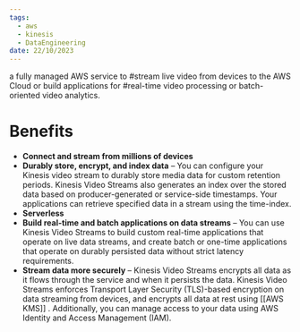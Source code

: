 ```yaml
---
tags:
  - aws
  - kinesis
  - DataEngineering
date: 22/10/2023
---
```

a fully managed AWS service to #stream live video from devices to the AWS Cloud or build applications for #real-time video processing or batch-oriented video analytics.
# Benefits

- **Connect and stream from millions of devices**
- **Durably store, encrypt, and index data** – You can configure your Kinesis video stream to durably store media data for custom retention periods. Kinesis Video Streams also generates an index over the stored data based on producer-generated or service-side timestamps. Your applications can retrieve specified data in a stream using the time-index.
- **Serverless** 
- **Build real-time and batch applications on data streams** – You can use Kinesis Video Streams to build custom real-time applications that operate on live data streams, and create batch or one-time applications that operate on durably persisted data without strict latency requirements. 
- **Stream data more securely** – Kinesis Video Streams encrypts all data as it flows through the service and when it persists the data. Kinesis Video Streams enforces Transport Layer Security (TLS)-based encryption on data streaming from devices, and encrypts all data at rest using [[AWS KMS]] . Additionally, you can manage access to your data using AWS Identity and Access Management (IAM).